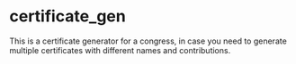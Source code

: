 certificate_gen
===============

This is a certificate generator for a congress, in case you need to generate multiple certificates with different names and contributions.